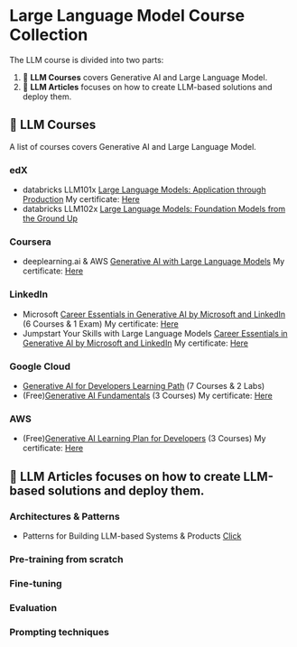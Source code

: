# Large Language Model Course Collection

<p align="center"></p>

The LLM course is divided into two parts:

1. 🧩 **LLM Courses** covers Generative AI and Large Language Model.
2. 👷 **LLM Articles** focuses on how to create LLM-based solutions and deploy them.

## 📝 LLM Courses

A list of courses covers Generative AI and Large Language Model.
### edX
* databricks LLM101x <a href="https://learning.edx.org/course/course-v1:Databricks+LLM101x+3T2023/home">Large Language Models: Application through Production</a> My certificate: <a href="https://courses.edx.org/certificates/a00af4c099c0490bae60ba24c86ea990">Here</a>
* databricks LLM102x <a href="https://learning.edx.org/course/course-v1:Databricks+LLM102x+2T2023/home">Large Language Models: Foundation Models from the Ground Up</a>  
### Coursera
* deeplearning.ai & AWS <a href="https://www.coursera.org/learn/generative-ai-with-llms">Generative AI with Large Language Models</a> My certificate: <a href="https://www.coursera.org/account/accomplishments/certificate/LRBGW87LLCU8">Here</a>
### LinkedIn
* Microsoft <a href="https://www.linkedin.com/learning/paths/career-essentials-in-generative-ai-by-microsoft-and-linkedin?u=117675186">Career Essentials in Generative AI by Microsoft and LinkedIn</a> (6 Courses & 1 Exam) My certificate: <a href="https://www.linkedin.com/learning/certificates/7d2365b6224400b95ace28e78e5b41fd1b1642c44859821941cf0a5ccf78eb60?u=117675186">Here</a>
* Jumpstart Your Skills with Large Language Models <a href="https://www.linkedin.com/learning/paths/jumpstart-your-skills-with-large-language-models?u=117675186">Career Essentials in Generative AI by Microsoft and LinkedIn</a> My certificate: <a href="https://www.linkedin.com/learning/certificates/8c5ff932dd053d699828c12907b7e3da7b5d5aa6c20274c3bcdb49d140e711de?u=117675186">Here</a>
### Google Cloud
* <a href="https://www.cloudskillsboost.google/paths/183">Generative AI for Developers Learning Path</a> (7 Courses & 2 Labs)
* (Free)<a href="https://www.cloudskillsboost.google/course_templates/556">Generative AI Fundamentals</a> (3 Courses) My certificate: <a href="https://www.cloudskillsboost.google/public_profiles/ce95ebbe-86bc-4456-b5b0-271b0151fbeb/badges/6741501">Here</a>
### AWS
* (Free)<a href="https://explore.skillbuilder.aws/learn/lp/2068/generative-ai-learning-plan-for-developers">Generative AI Learning Plan for Developers</a> (3 Courses) My certificate: <a href="lp_2068_4_4694674_1703515023_AWS Learning Plan Completion Certificate.pdf">Here</a>

## 📝 LLM Articles focuses on how to create LLM-based solutions and deploy them. 

### Architectures & Patterns 
* Patterns for Building LLM-based Systems & Products <a href="https://eugeneyan.com/writing/llm-patterns/">Click</a>
### Pre-training from scratch
### Fine-tuning
### Evaluation
### Prompting techniques 


